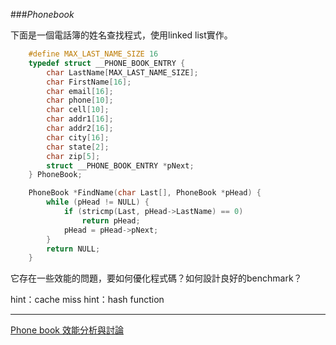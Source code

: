 ###*Phonebook*

下面是一個電話簿的姓名查找程式，使用linked list實作。

```c
    #define MAX_LAST_NAME_SIZE 16
    typedef struct __PHONE_BOOK_ENTRY {
        char LastName[MAX_LAST_NAME_SIZE];
        char FirstName[16];
        char email[16];
        char phone[10];
        char cell[10];
        char addr1[16];
        char addr2[16];
        char city[16];
        char state[2];
        char zip[5];
        struct __PHONE_BOOK_ENTRY *pNext;
    } PhoneBook;

    PhoneBook *FindName(char Last[], PhoneBook *pHead) {
        while (pHead != NULL) {
            if (stricmp(Last, pHead->LastName) == 0)
                return pHead;
            pHead = pHead->pNext;
        }
        return NULL;
    }
```
它存在一些效能的問題，要如何優化程式碼？如何設計良好的benchmark？

hint：cache miss
hint：hash function

---

[Phone book 效能分析與討論](https://charles620016.hackpad.com/Linux-Perf-lifHi7P9FAL)